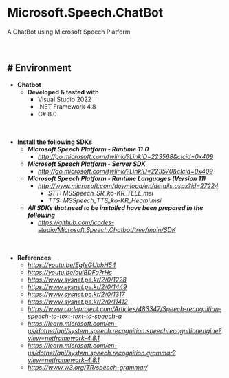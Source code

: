 # Microsoft.Speech.ChatBot

A ChatBot using Microsoft Speech Platform

　

## # Environment

- **Chatbot**
    - **Developed & tested with**
        - Visual Studio 2022
        - .NET Framework 4.8
        - C# 8.0


　

- **Install the following SDKs**
    - ***Microsoft Speech Platform - Runtime 11.0***
        - *http://go.microsoft.com/fwlink/?LinkID=223568&clcid=0x409*
    - ***Microsoft Speech Platform - Server SDK***
        - *http://go.microsoft.com/fwlink/?LinkID=223570&clcid=0x409*
    - ***Microsoft Speech Platform - Runtime Languages (Version 11)***
        - *http://www.microsoft.com/download/en/details.aspx?id=27224*
            - *STT: MSSpeech_SR_ko-KR_TELE.msi*
            - *TTS: MSSpeech_TTS_ko-KR_Heami.msi*
    - ***All SDKs that need to be installed have been prepared in the following***
        - *https://github.com/icodes-studio/Microsoft.Speech.Chatbot/tree/main/SDK*


　

- **References**
    - *https://youtu.be/EgfsGUbhH54*
    - *https://youtu.be/culBDFq7rHs*
    - *https://www.sysnet.pe.kr/2/0/1228*
    - *https://www.sysnet.pe.kr/2/0/1449*
    - *https://www.sysnet.pe.kr/2/0/1317*
    - *https://www.sysnet.pe.kr/2/0/11412*
    - *https://www.codeproject.com/Articles/483347/Speech-recognition-speech-to-text-text-to-speech-a*
    - *https://learn.microsoft.com/en-us/dotnet/api/system.speech.recognition.speechrecognitionengine?view=netframework-4.8.1*
    - *https://learn.microsoft.com/en-us/dotnet/api/system.speech.recognition.grammar?view=netframework-4.8.1*
    - *https://www.w3.org/TR/speech-grammar/*
    
